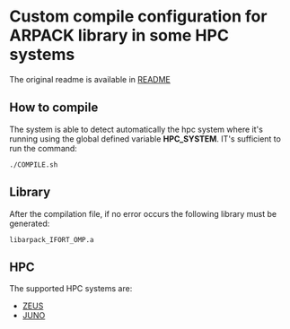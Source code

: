 # Custom compile configuration for ARPACK library in some HPC systems

The original readme is available in [README](README)

## How to compile

The system is able to detect automatically the hpc system where it's running using the global defined variable **HPC_SYSTEM**.
IT's sufficient to run the command:

```shell
./COMPILE.sh
```

## Library

After the compilation file, if no error occurs the following library must be generated:

```shell
libarpack_IFORT_OMP.a
```

## HPC

The supported HPC systems are:

* [ZEUS](https://www.cmcc.it/it/research/super-computing-center-scc)
* [JUNO](https://www.cmcc.it/it/research/super-computing-center-scc)
